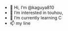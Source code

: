 - 👋 Hi, I’m @kaguya810
- 👀 I’m interested in touhou,
- 🌱 I’m currently learning C
- 📫 my line

<!---
kaguya810/kaguya810 is a ✨ special ✨ repository because its `README.md` (this file) appears on your GitHub profile.
You can click the Preview link to take a look at your changes.
--->
